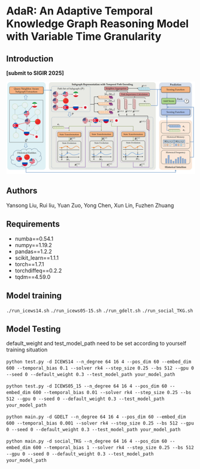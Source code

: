 # AdaR: An Adaptive Temporal Knowledge Graph Reasoning Model with Variable Time Granularity
## Introduction
**[submit to SIGIR 2025]** 

<p align="center">
<img src="./model_overview.jpg" width="800">
</p>

## Authors

Yansong Liu, Rui liu, Yuan Zuo, Yong Chen, Xun Lin, Fuzhen Zhuang

## Requirements
- numba==0.54.1
- numpy==1.19.2
- pandas==1.2.2
- scikit_learn==1.1.1
- torch==1.7.1
- torchdiffeq==0.2.2
- tqdm==4.59.0

## Model training
 ```./run_icews14.sh```
 ```./run_icews05-15.sh```
 ```./run_gdelt.sh```
 ```./run_social_TKG.sh```

## Model Testing

default_weight and test_model_path need to be set according to yourself training situation

```python test.py -d ICEWS14 --n_degree 64 16 4 --pos_dim 60 --embed_dim 600 --temporal_bias 0.1 --solver rk4 --step_size 0.25 --bs 512 --gpu 0 --seed 0 --default_weight 0.3 --test_model_path your_model_path```

```python test.py -d ICEWS05_15 --n_degree 64 16 4 --pos_dim 60 --embed_dim 600 --temporal_bias 0.01 --solver rk4 --step_size 0.25 --bs 512 --gpu 0 --seed 0 --default_weight 0.3 --test_model_path your_model_path```

```python main.py -d GDELT --n_degree 64 16 4 --pos_dim 60 --embed_dim 600 --temporal_bias 0.001 --solver rk4 --step_size 0.25 --bs 512 --gpu 0 --seed 0 --default_weight 0.3 --test_model_path your_model_path```

```python main.py -d social_TKG --n_degree 64 16 4 --pos_dim 60 --embed_dim 600 --temporal_bias 1 --solver rk4 --step_size 0.25 --bs 512 --gpu 0 --seed 0 --default_weight 0.3 --test_model_path your_model_path```